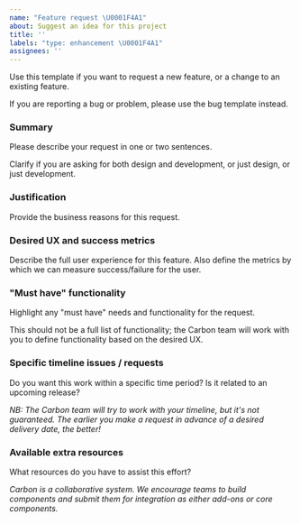 ```yaml
---
name: "Feature request \U0001F4A1"
about: Suggest an idea for this project
title: ''
labels: "type: enhancement \U0001F4A1"
assignees: ''
---
```


Use this template if you want to request a new feature, or a change to an
existing feature.

If you are reporting a bug or problem, please use the bug template instead.

### Summary

Please describe your request in one or two sentences.

Clarify if you are asking for both design and development, or just design, or
just development.

### Justification

Provide the business reasons for this request.

### Desired UX and success metrics

Describe the full user experience for this feature. Also define the metrics by
which we can measure success/failure for the user.

### "Must have" functionality

Highlight any "must have" needs and functionality for the request.

This should not be a full list of functionality; the Carbon team will work with
you to define functionality based on the desired UX.

### Specific timeline issues / requests

Do you want this work within a specific time period? Is it related to an
upcoming release?

_NB: The Carbon team will try to work with your timeline, but it's not
guaranteed. The earlier you make a request in advance of a desired delivery
date, the better!_

### Available extra resources

What resources do you have to assist this effort?

_Carbon is a collaborative system. We encourage teams to build components and
submit them for integration as either add-ons or core components._
